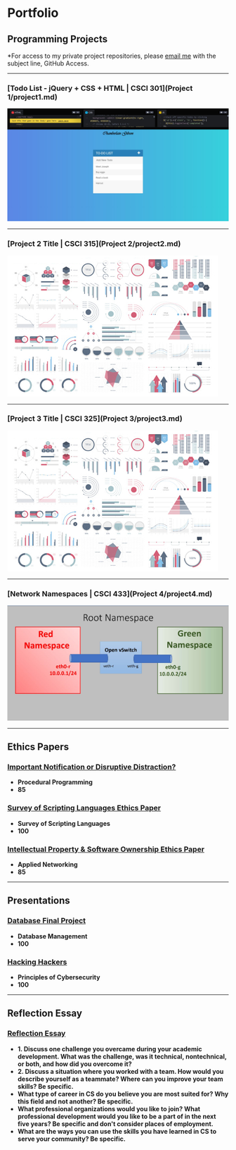 Portfolio
=========

Programming Projects
--------------------

*For access to my private project repositories, please [email me](mailto:clgibson@csustudent.net) with the subject line, GitHub Access.

---
### [Todo List - jQuery + CSS + HTML | CSCI 301](Project 1/project1.md)

![Todo List - jQuery + CSS + HTML](images/Main%20Todo%20List.jpg)

---
### [Project 2 Title | CSCI 315](Project 2/project2.md)

![Project 2 Thumbnail Name](images/dummy_thumbnail.jpg)

---
### [Project 3 Title | CSCI 325](Project 3/project3.md)

![Project 3 Thumbnail Name](images/dummy_thumbnail.jpg)

---
### [Network Namespaces | CSCI 433](Project 4/project4.md)

![Red and Green Namespaces](/images/Main%20Network%20Security%20.jpg)

---

Ethics Papers
-------------

### [Important Notification or Disruptive Distraction?](/pdf/Notification%20Disctractions_Gibson.pdf)

-   **Procedural Programming** 
-   **85**

### [Survey of Scripting Languages Ethics Paper](/pdf/SOSL%20Ethics%20Paper_Gibson%20.pdf)

-   **Survey of Scripting Languages** 
-   **100**

### [Intellectual Property & Software Ownership Ethics Paper](/pdf/Intellectual%20Property_Ethics%20Paper_Applied%20Networking.pdf)

-   **Applied Networking**  
-   **85**

---

Presentations
-------------

### [Database Final Project](/pdf/Final%20Project_Gibson.pdf)

-   **Database Management** 
-   **100**


### [Hacking Hackers](/pdf/Hacking%20Hackers.pdf)

-   **Principles of Cybersecurity** 
-   **100**

---

Reflection Essay 
-------------
### [Reflection Essay](./Reflection%20Essay.md)

-   **1. Discuss one challenge you overcame during your academic development. What was the challenge, was it technical, nontechnical, or both, and how did you overcome it?**
-   **2. Discuss a situation where you worked with a team. How would you describe yourself as a teammate? Where can you improve your team skills? Be specific.**
-   **What type of career in CS do you believe you are most suited for? Why this field and not another? Be specific.**
-   **What professional organizations would you like to join? What professional development would you like to be a part of in the next five years? Be specific and don't consider places of employment.**
-   **What are the ways you can use the skills you have learned in CS to serve your community? Be specific.** 


